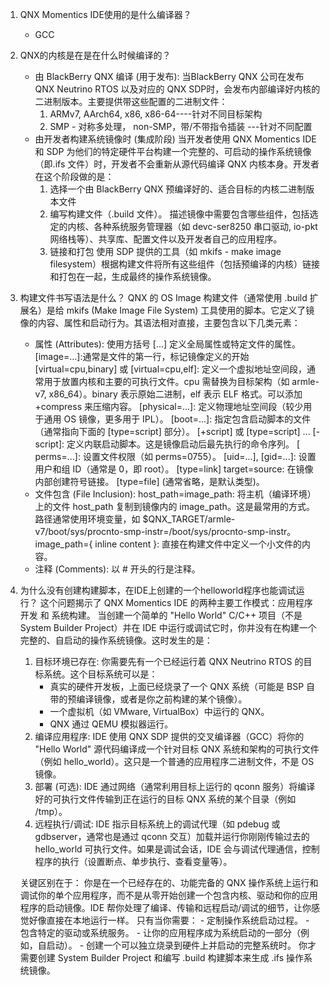 1. QNX Momentics IDE使用的是什么编译器？
   - GCC
2. QNX的内核是在是在什么时候编译的？
   - 由 BlackBerry QNX 编译 (用于发布):
    当BlackBerry QNX 公司在发布 QNX Neutrino RTOS 以及对应的 QNX SDP时，会发布内部编译好内核的二进制版本。主要提供带这些配置的二进制文件：
        1. ARMv7, AArch64, x86, x86-64----针对不同目标架构
        2. SMP - 对称多处理， non-SMP，带/不带指令插装 ---针对不同配置
   - 由开发者构建系统镜像时 (集成阶段)
    当开发者使用 QNX Momentics IDE 和 SDP 为他们的特定硬件平台构建一个完整的、可启动的操作系统镜像（即.ifs 文件）时，开发者不会重新从源代码编译 QNX 内核本身。开发者在这个阶段做的是：
        1. 选择一个由 BlackBerry QNX 预编译好的、适合目标的内核二进制版本文件
        2. 编写构建文件（.build 文件）。
                描述镜像中需要包含哪些组件，包括选定的内核、各种系统服务管理器（如 devc-ser8250 串口驱动, io-pkt 网络栈等）、共享库、配置文件以及开发者自己的应用程序。
        3. 链接和打包
                使用 SDP 提供的工具（如 mkifs - make image filesystem）根据构建文件将所有这些组件（包括预编译的内核）链接和打包在一起，生成最终的操作系统镜像。
3. 构建文件书写语法是什么？
   QNX 的 OS Image 构建文件（通常使用 .build 扩展名）是给 mkifs (Make Image File System) 工具使用的脚本。它定义了镜像的内容、属性和启动行为。其语法相对直接，主要包含以下几类元素：
    - 属性 (Attributes): 使用方括号 [...] 定义全局属性或特定文件的属性。 
        [image=...]:通常是文件的第一行，标记镜像定义的开始
        [virtual=cpu,binary] 或 [virtual=cpu,elf]: 定义一个虚拟地址空间段，通常用于放置内核和主要的可执行文件。cpu 需替换为目标架构（如 armle-v7, x86_64）。binary 表示原始二进制，elf 表示 ELF 格式。可以添加 +compress 来压缩内容。
        [physical=...]: 定义物理地址空间段（较少用于通用 OS 镜像，更多用于 IPL）。
        [boot=...]: 指定包含启动脚本的文件（通常指向下面的 [type=script] 部分）。
        [+script] 或 [type=script] ... [-script]: 定义内联启动脚本。这是镜像启动后最先执行的命令序列。
        [ perms=...]: 设置文件权限（如 perms=0755）。
        [uid=...], [gid=...]: 设置用户和组 ID（通常是 0，即 root）。
        [type=link] target=source: 在镜像内部创建符号链接。
        [type=file] (通常省略，是默认类型)。
    - 文件包含 (File Inclusion):
        host_path=image_path: 将主机（编译环境）上的文件 host_path 复制到镜像内的 image_path。这是最常用的方式。路径通常使用环境变量，如 $QNX_TARGET/armle-v7/boot/sys/procnto-smp-instr=/boot/sys/procnto-smp-instr。
        image_path={ inline content }: 直接在构建文件中定义一个小文件的内容。
    - 注释 (Comments): 以 # 开头的行是注释。
4. 为什么没有创建构建脚本，在IDE上创建的一个helloworld程序也能调试运行？
   这个问题揭示了 QNX Momentics IDE 的两种主要工作模式：应用程序开发 和 系统构建。
    当创建一个简单的 "Hello World" C/C++ 项目（不是 System Builder Project）并在 IDE 中运行或调试它时，你并没有在构建一个完整的、自启动的操作系统镜像。这时发生的是：
    1. 目标环境已存在: 你需要先有一个已经运行着 QNX Neutrino RTOS 的目标系统。这个目标系统可以是：
        - 真实的硬件开发板，上面已经烧录了一个 QNX 系统（可能是 BSP 自带的预编译镜像，或者是你之前构建的某个镜像）。
        - 一个虚拟机（如 VMware, VirtualBox）中运行的 QNX。
        - QNX 通过 QEMU 模拟器运行。
    2. 编译应用程序: IDE 使用 QNX SDP 提供的交叉编译器（GCC）将你的 "Hello World" 源代码编译成一个针对目标 QNX 系统和架构的可执行文件（例如 hello_world）。这只是一个普通的应用程序二进制文件，不是 OS 镜像。
    3. 部署 (可选): IDE 通过网络（通常利用目标上运行的 qconn 服务）将编译好的可执行文件传输到正在运行的目标 QNX 系统的某个目录（例如 /tmp）。
    4. 远程执行/调试: IDE 指示目标系统上的调试代理（如 pdebug 或 gdbserver，通常也是通过 qconn 交互）加载并运行你刚刚传输过去的 hello_world 可执行文件。如果是调试会话，IDE 会与调试代理通信，控制程序的执行（设置断点、单步执行、查看变量等）。
    
    关键区别在于： 你是在一个已经存在的、功能完备的 QNX 操作系统上运行和调试你的单个应用程序，而不是从零开始创建一个包含内核、驱动和你的应用程序的启动镜像。IDE 帮你处理了编译、传输和远程启动/调试的细节，让你感觉好像直接在本地运行一样。
    只有当你需要：
       - 定制操作系统启动过程。
       - 包含特定的驱动或系统服务。
       - 让你的应用程序成为系统启动的一部分（例如，自启动）。
       - 创建一个可以独立烧录到硬件上并启动的完整系统时。 
    你才需要创建 System Builder Project 和编写 .build 构建脚本来生成 .ifs 操作系统镜像。

